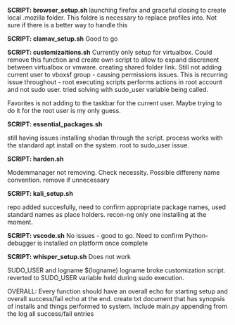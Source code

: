 **SCRIPT: browser_setup.sh**
launching firefox and graceful closing to create local .mozilla folder. This foldre is necessary to replace profiles into. Not sure if there is a better way to handle this 

**SCRIPT: clamav_setup.sh**
    Good to go

**SCRIPT: customizaitions.sh**
Currently only setup for virtualbox. Could remove this function and create own script to allow to expand discrenent between virtualbox or vmware.
creating shared folder link. Still not adding current user to vboxsf group - causing permissions issues. 
This is recurring issue throughout - root executing scripts performs actions in root account and not sudo user. tried solving with sudo_user variable being called. 

Favorites is not adding to the taskbar for the current user. Maybe trying to do it for the root user is my only guess.

**SCRIPT: essential_packages.sh**

still having issues installing shodan through the script. process works with the standard apt install on the system. root to sudo_user issue.

**SCRIPT: harden.sh**

Modemmanager not removing. Check necessity. Possible differeny name convention. remove if unnecessary

**SCRIPT: kali_setup.sh**

repo added succesfully, need to confirm appropriate package names, used standard names as place holders. recon-ng only one installing at the moment.

**SCRIPT: vscode.sh**
No issues - good to go. Need to confirm Python-debugger is installed on platform once complete

**SCRIPT: whisper_setup.sh**
Does not work

SUDO_USER and logname $(logname)
logname broke customization script. reverted to SUDO_USER variable held during sudo execution.

OVERALL: 
Every function should have an overall echo for starting setup and overall success/fail echo at the end. 
create txt document that has synopsis of installs and things performed to system. Include main.py appending from the log all success/fail entries 
